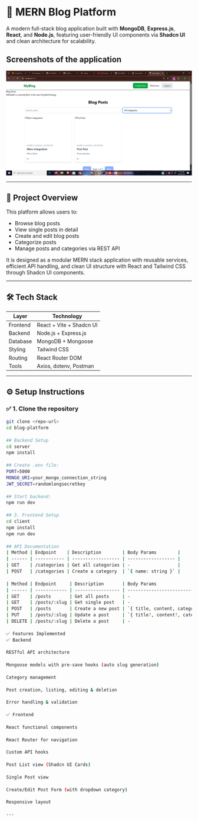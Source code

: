 # 📰 MERN Blog Platform

A modern full-stack blog application built with **MongoDB**, **Express.js**, **React**, and **Node.js**, featuring user-friendly UI components via **Shadcn UI** and clean architecture for scalability.

## Screenshots of the application
![alt text](image-1.png)

---

## 🚀 Project Overview

This platform allows users to:
- Browse blog posts
- View single posts in detail
- Create and edit blog posts
- Categorize posts
- Manage posts and categories via REST API

It is designed as a modular MERN stack application with reusable services, efficient API handling, and clean UI structure with React and Tailwind CSS through Shadcn UI components.

---

## 🛠️ Tech Stack

| Layer       | Technology            |
|------------|------------------------|
| Frontend    | React + Vite + Shadcn UI |
| Backend     | Node.js + Express.js   |
| Database    | MongoDB + Mongoose     |
| Styling     | Tailwind CSS           |
| Routing     | React Router DOM       |
| Tools       | Axios, dotenv, Postman |

---

## ⚙️ Setup Instructions

### ✅ 1. Clone the repository
```bash
git clone <repo-url>
cd blog-platform

## Backend Setup 
cd server
npm install

## Create .env file:
PORT=5000
MONGO_URI=your_mongo_connection_string
JWT_SECRET=randomlongsecretkey

## Start backend:
npm run dev

## 3. Frontend Setup
cd client
npm install
npm run dev

## API Documentation
| Method | Endpoint    | Description        | Body Params        |
| ------ | ----------- | ------------------ | ------------------ |
| GET    | /categories | Get all categories | -                  |
| POST   | /categories | Create a category  | `{ name: string }` |

| Method | Endpoint     | Description       | Body Params                              |
| ------ | ------------ | ----------------- | ---------------------------------------- |
| GET    | /posts       | Get all posts     | -                                        |
| GET    | /posts/:slug | Get single post   | -                                        |
| POST   | /posts       | Create a new post | `{ title, content, category, tags[] }`   |
| PUT    | /posts/:slug | Update a post     | `{ title?, content?, category?, tags? }` |
| DELETE | /posts/:slug | Delete a post     | -                                        |

✅ Features Implemented
✅ Backend

RESTful API architecture

Mongoose models with pre-save hooks (auto slug generation)

Category management

Post creation, listing, editing & deletion

Error handling & validation

✅ Frontend

React functional components

React Router for navigation

Custom API hooks

Post List view (Shadcn UI Cards)

Single Post view

Create/Edit Post Form (with dropdown category)

Responsive layout

---


